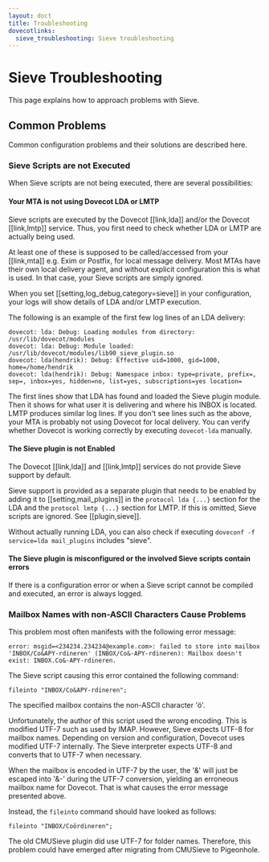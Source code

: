 ```yaml
---
layout: doct
title: Troubleshooting
dovecotlinks:
  sieve_troubleshooting: Sieve troubleshooting
---
```


# Sieve Troubleshooting

This page explains how to approach problems with Sieve.

## Common Problems

Common configuration problems and their solutions are described here.

### Sieve Scripts are not Executed

When Sieve scripts are not being executed, there are several
possibilities:

#### Your MTA is not using Dovecot LDA or LMTP

Sieve scripts are executed by the Dovecot [[link,lda]] and/or the Dovecot
[[link,lmtp]] service. Thus, you first need to check whether LDA or LMTP are
actually being used.

At least one of these is supposed to be called/accessed from your [[link,mta]]
e.g. Exim or Postfix, for local message delivery. Most MTAs have
their own local delivery agent, and without explicit configuration
this is what is used. In that case, your Sieve scripts are simply
ignored.

When you set [[setting,log_debug,category=sieve]] in your configuration,
your logs will show details of LDA and/or LMTP execution.

The following is an example of the first few log lines of an LDA delivery:

```
dovecot: lda: Debug: Loading modules from directory: /usr/lib/dovecot/modules
dovecot: lda: Debug: Module loaded: /usr/lib/dovecot/modules/lib90_sieve_plugin.so
dovecot: lda(hendrik): Debug: Effective uid=1000, gid=1000, home=/home/hendrik
dovecot: lda(hendrik): Debug: Namespace inbox: type=private, prefix=, sep=, inbox=yes, hidden=no, list=yes, subscriptions=yes location=
```

The first lines show that LDA has found and loaded the Sieve plugin
module. Then it shows for what user it is delivering and where his
INBOX is located. LMTP produces similar log lines. If you don't see
lines such as the above, your MTA is probably not using Dovecot for
local delivery. You can verify whether Dovecot is working correctly
by executing `dovecot-lda` manually.

#### The Sieve plugin is not Enabled

The Dovecot [[link,lda]] and [[link,lmtp]] services do not provide Sieve
support by default.

Sieve support is provided as a separate plugin that needs to be enabled
by adding it to [[setting,mail_plugins]] in the `protocol lda {...}` section
for the LDA and the `protocol lmtp {...}` section for LMTP. If this
is omitted, Sieve scripts are ignored. See [[plugin,sieve]].

Without actually running LDA, you can also check if executing
`doveconf -f service=lda mail_plugins` includes "sieve".

#### The Sieve plugin is misconfigured or the involved Sieve scripts contain errors

If there is a configuration error or when a Sieve script cannot be
compiled and executed, an error is always logged.

### Mailbox Names with non-ASCII Characters Cause Problems

This problem most often manifests with the following error message:

```
error: msgid=<234234.234234@example.com>: failed to store into mailbox 'INBOX/Co&APY-rdineren' (INBOX/Co&-APY-rdineren): Mailbox doesn't exist: INBOX.Co&-APY-rdineren.
```

The Sieve script causing this error contained the following command:

```
fileinto "INBOX/Co&APY-rdineren";
```

The specified mailbox contains the non-ASCII character 'ö'.

Unfortunately, the author of this script used the wrong encoding. This
is modified UTF-7 such as used by IMAP. However, Sieve expects UTF-8 for
mailbox names. Depending on version and configuration, Dovecot uses
modified UTF-7 internally. The Sieve interpreter expects UTF-8 and
converts that to UTF-7 when necessary.

When the mailbox is encoded in
UTF-7 by the user, the '&' will just be escaped into '&-' during the
UTF-7 conversion, yielding an erroneous mailbox name for Dovecot. That
is what causes the error message presented above.

Instead, the `fileinto` command should have looked as follows:

```
fileinto "INBOX/Coördineren";
```

The old CMUSieve plugin did use UTF-7 for folder names. Therefore, this
problem could have emerged after migrating from CMUSieve to Pigeonhole.
